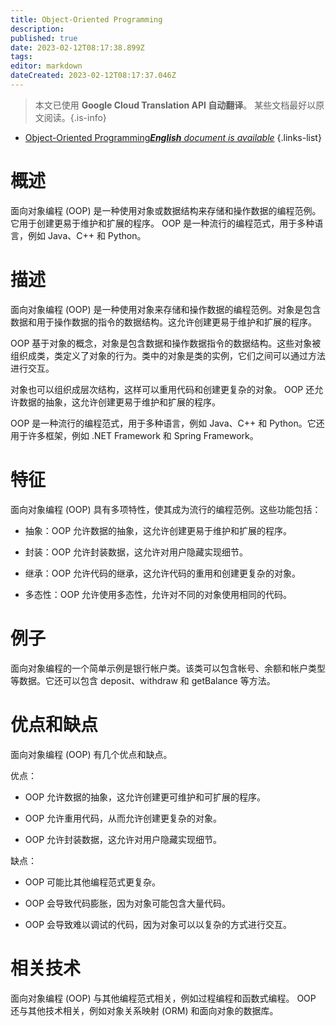 ```yaml
---
title: Object-Oriented Programming
description: 
published: true
date: 2023-02-12T08:17:38.899Z
tags: 
editor: markdown
dateCreated: 2023-02-12T08:17:37.046Z
---
```


> 本文已使用 **Google Cloud Translation API 自动翻译**。
某些文档最好以原文阅读。{.is-info}



- [Object-Oriented Programming***English** document is available*](/en/Knowledge-base/Dictionary/object-oriented-programming)
{.links-list}


# 概述
面向对象编程 (OOP) 是一种使用对象或数据结构来存储和操作数据的编程范例。它用于创建更易于维护和扩展的程序。 OOP 是一种流行的编程范式，用于多种语言，例如 Java、C++ 和 Python。

# 描述
面向对象编程 (OOP) 是一种使用对象来存储和操作数据的编程范例。对象是包含数据和用于操作数据的指令的数据结构。这允许创建更易于维护和扩展的程序。

OOP 基于对象的概念，对象是包含数据和操作数据指令的数据结构。这些对象被组织成类，类定义了对象的行为。类中的对象是类的实例，它们之间可以通过方法进行交互。

对象也可以组织成层次结构，这样可以重用代码和创建更复杂的对象。 OOP 还允许数据的抽象，这允许创建更易于维护和扩展的程序。

OOP 是一种流行的编程范式，用于多种语言，例如 Java、C++ 和 Python。它还用于许多框架，例如 .NET Framework 和 Spring Framework。

# 特征
面向对象编程 (OOP) 具有多项特性，使其成为流行的编程范例。这些功能包括：

- 抽象：OOP 允许数据的抽象，这允许创建更易于维护和扩展的程序。

- 封装：OOP 允许封装数据，这允许对用户隐藏实现细节。

- 继承：OOP 允许代码的继承，这允许代码的重用和创建更复杂的对象。

- 多态性：OOP 允许使用多态性，允许对不同的对象使用相同的代码。

# 例子
面向对象编程的一个简单示例是银行帐户类。该类可以包含帐号、余额和帐户类型等数据。它还可以包含 deposit、withdraw 和 getBalance 等方法。

# 优点和缺点
面向对象编程 (OOP) 有几个优点和缺点。

优点：

- OOP 允许数据的抽象，这允许创建更可维护和可扩展的程序。

- OOP 允许重用代码，从而允许创建更复杂的对象。

- OOP 允许封装数据，这允许对用户隐藏实现细节。

缺点：

- OOP 可能比其他编程范式更复杂。

- OOP 会导致代码膨胀，因为对象可能包含大量代码。

- OOP 会导致难以调试的代码，因为对象可以以复杂的方式进行交互。

# 相关技术
面向对象编程 (OOP) 与其他编程范式相关，例如过程编程和函数式编程。 OOP 还与其他技术相关，例如对象关系映射 (ORM) 和面向对象的数据库。
